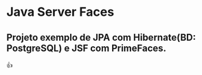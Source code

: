 # Java Server Faces

## Projeto exemplo de JPA com Hibernate(BD: PostgreSQL) e JSF com PrimeFaces.

:+1:
